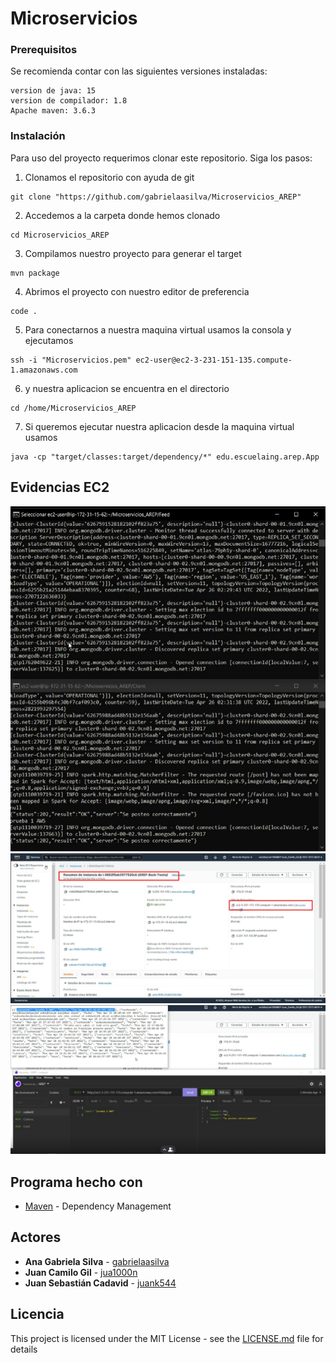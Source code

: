 # Microservicios

### Prerequisitos
Se recomienda contar con las siguientes versiones instaladas:
```
version de java: 15
version de compilador: 1.8
Apache maven: 3.6.3 
```

### Instalación
Para uso del proyecto requerimos clonar este repositorio. Siga los pasos:

1. Clonamos el repositorio con ayuda de git
```
git clone "https://github.com/gabrielaasilva/Microservicios_AREP"
```

2. Accedemos a la carpeta donde hemos clonado
```
cd Microservicios_AREP
```

3. Compilamos nuestro proyecto para generar el target
```
mvn package
```

4. Abrimos el proyecto con nuestro editor de preferencia
```
code .
```
5. Para conectarnos a nuestra maquina virtual usamos la consola y ejecutamos
```
ssh -i "Microservicios.pem" ec2-user@ec2-3-231-151-135.compute-1.amazonaws.com
```

6. y nuestra aplicacion se encuentra en el directorio 
```
cd /home/Microservicios_AREP
```

7. Si queremos ejecutar nuestra aplicacion desde la maquina virtual usamos
```
java -cp "target/classes:target/dependency/*" edu.escuelaing.arep.App
```

## Evidencias EC2

![](https://github.com/gabrielaasilva/Microservicios_AREP/blob/master/Resources/img1.jpeg)
![](https://github.com/gabrielaasilva/Microservicios_AREP/blob/master/Resources/img2.jpeg)
![](https://github.com/gabrielaasilva/Microservicios_AREP/blob/master/Resources/img3.jpeg)

## Programa hecho con

* [Maven](https://maven.apache.org/) - Dependency Management

## Actores

* **Ana Gabriela Silva** - [gabrielaasilva](https://github.com/gabrielaasilva)
* **Juan Camilo Gil** - [jua1000n](https://github.com/jua1000n)
* **Juan Sebastián Cadavid** - [juank544](https://github.com/Juank544)


## Licencia

This project is licensed under the MIT License - see the [LICENSE.md](LICENSE.txt) file for details

